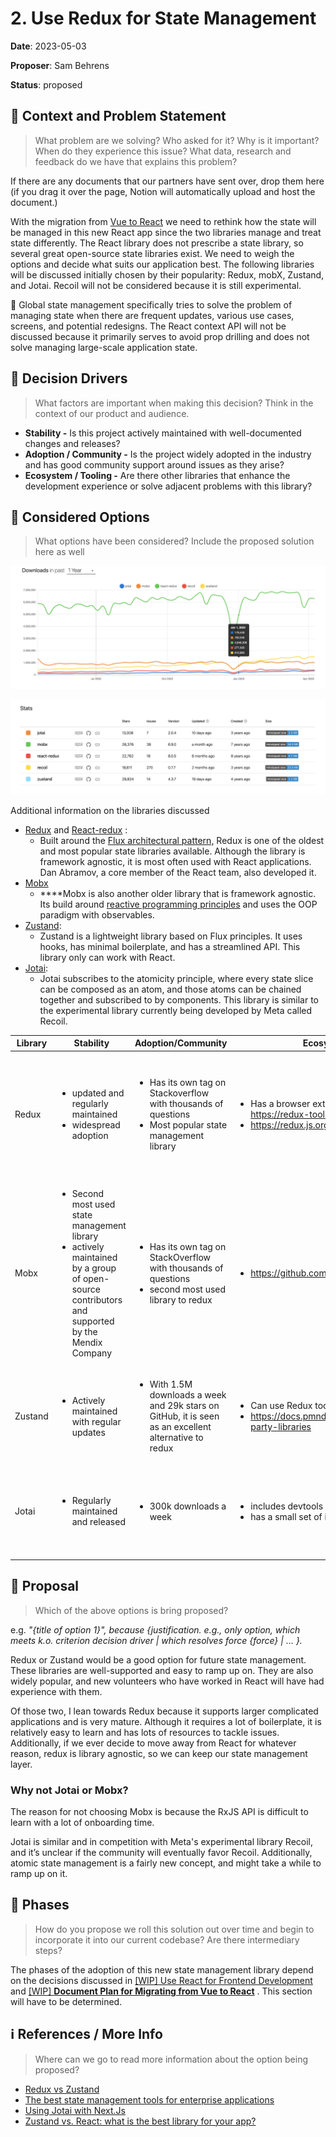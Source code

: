 # 2. Use Redux for State Management
<!-- markdownlint-disable MD033 -->

**Date**: 2023-05-03

**Proposer**: Sam Behrens

**Status**: proposed <!-- Proposed | Accepted | Rejected | Superceded -->

## 👀 Context and Problem Statement

> What problem are we solving? Who asked for it? Why is it important? When do they experience this issue? What data, research and feedback do we have that explains this problem?

If there are any documents that our partners have sent over, drop them here (if you drag it over the page, Notion will automatically upload and host the document.)
>

With the migration from [Vue to React](https://www.notion.so/WIP-Document-Plan-for-Migrating-from-Vue-to-React-30fbcf3f9af443b0843aa77c469eea29) we need to rethink how the state will be managed in this new React app since the two libraries manage and treat state differently. The React library does not prescribe a state library, so several great open-source state libraries exist. We need to weigh the options and decide what suits our application best. The following libraries will be discussed initially chosen by their popularity: Redux, mobX, Zustand, and Jotai. Recoil will not be considered because it is still experimental.

<aside>
📌 Global state management specifically tries to solve the problem of managing state when there are frequent updates, various use cases, screens, and potential redesigns.  The React context API will not be discussed because it primarily serves to avoid prop drilling and does not solve managing large-scale application state.

</aside>

## 🚗 Decision Drivers

> What factors are important when making this decision? Think in the context of our product and audience.
>

- **Stability -** Is this project actively maintained with well-documented changes and releases?
- ****************Adoption / Community -**************** Is the project widely adopted in the industry and has good community support around issues as they arise?
- ********Ecosystem / Tooling -******** Are there other libraries that enhance the development experience or solve adjacent problems with this library?

## 🤔 Considered Options

> What options have been considered? Include the proposed solution here as well
>

![The popularity of libraries discussed](./0005-use-redux-for-state-management-files/state_management_npm_trends_graph.png)

![Additional information on the libraries discussed](./0005-use-redux-for-state-management-files/state_management_npm_trends_summary.png)

Additional information on the libraries discussed

- [Redux](https://redux.js.org/) and [React-redux](https://react-redux.js.org/) :
  - Built around the [Flux architectural pattern,](https://www.freecodecamp.org/news/an-introduction-to-the-flux-architectural-pattern-674ea74775c9/) Redux is one of the oldest and most popular state libraries available. Although the library is framework agnostic, it is most often used with React applications. Dan Abramov, a core member of the React team, also developed it.
- [Mobx](https://mobx.js.org/)
  - ****Mobx is also another older library that is framework agnostic. Its build around [reactive programming principles](https://levelup.gitconnected.com/the-principles-behind-mobx-and-reactive-programming-4c43e73742e7) and uses the OOP paradigm with observables.
- [Zustand](https://docs.pmnd.rs/zustand/getting-started/introduction):
  - Zustand is a lightweight library based on Flux principles. It uses hooks, has minimal boilerplate, and has a streamlined API. This library only can work with React.
- [Jotai](https://jotai.org/):
  - Jotai subscribes to the atomicity principle, where every state slice can be composed as an atom, and those atoms can be chained together and subscribed to by components.  This library is similar to the experimental library currently being developed by Meta called Recoil.

| Library | Stability | Adoption/Community | Ecosystem/Tooling | Additional Pros | Additional cons  |
| --- | --- | --- | --- | --- | --- |
| Redux | <ul><li>updated and regularly maintained</li><li>widespread adoption</li></ul> | <ul><li>Has its own tag on Stackoverflow with thousands of questions</li><li>Most popular state management library</li></ul> | <ul><li>Has a browser extension for debugging: <https://redux-toolkit.js.org/></li><li><https://redux.js.org/introduction/ecosystem></li></ul> | <ul><li>straightforward to learn</li><li>library agnostic. if we move away from React, we can continue using redux</li><li>flexible and feature-rich</li></ul> | <ul><li>Has a lot of boilerplate</li></ul> |
| Mobx | <ul><li>Second most used state management library</li><li>actively maintained by a group of open-source contributors and supported by the Mendix Company</li></ul> | <ul><li>Has its own tag on StackOverflow with thousands of questions</li><li>second most used library to redux</li></ul> | <ul><li><https://github.com/xgrommx/mobx-ecosystem></li></ul> | <ul><li>library agnostic</li></ul> | <ul><li>must learn the [Reactive Extensions for JavaScript](https://angular.io/guide/rx-library) for the app to work</li></ul> |
| Zustand | <ul><li>Actively maintained with regular updates</li></ul> | <ul><li>With 1.5M downloads a week and 29k stars on GitHub, it is seen as an excellent alternative to redux</li></ul> | <ul><li>Can use Redux toolkit</li><li><https://docs.pmnd.rs/zustand/integrations/third-party-libraries></li></ul> | <ul><li>Very lightweight library that also uses Flux</li></ul> | <ul><li>suited for smaller, straightforward apps</li></ul> |
| Jotai | <ul><li>Regularly maintained and released</li></ul> | <ul><li>300k downloads a week</li></ul> | <ul><li>includes devtools</li><li>has a small set of integrations it can support</li></ul> | <ul><li>small and streamlined API</li><li>similar to react API, so onboarding is straightforward</li></ul> | <ul><li>Unclear if this library or recoil will be widely adopted as they are similar</li></ul> |

## 💭 Proposal

> Which of the above options is bring proposed?
>

e.g. *"{title of option 1}", because
{justification. e.g., only option, which meets k.o. criterion decision driver | which resolves force {force} | … }.*

Redux or Zustand would be a good option for future state management. These libraries are well-supported and easy to ramp up on. They are also widely popular, and new volunteers who have worked in React will have had experience with them.

Of those two, I lean towards Redux because it supports larger complicated applications and is very mature. Although it requires a lot of boilerplate, it is relatively easy to learn and has lots of resources to tackle issues. Additionally, if we ever decide to move away from React for whatever reason, redux is library agnostic, so we can keep our state management layer.

### Why not Jotai or Mobx?

The reason for not choosing Mobx is because the RxJS API is difficult to learn with a lot of onboarding time.

Jotai is similar and in competition with Meta's experimental library Recoil, and it’s unclear if the community will eventually favor Recoil. Additionally, atomic state management is a fairly new concept, and might take a while to ramp up on it.

## 🔄 Phases

> How do you propose we roll this solution out over time and begin to incorporate it into our current codebase? Are there intermediary steps?
>

The phases of the adoption of this new state management library depend on the decisions discussed in [[WIP] Use React for Frontend Development](https://github.com/usdigitalresponse/usdr-gost/pull/1312) and [[WIP] **Document Plan for Migrating from Vue to React**](https://github.com/usdigitalresponse/usdr-gost/issues/1204) . This section will have to be determined.

## ℹ️ References / More Info

> Where can we go to read more information about the option being proposed?
>
- [Redux vs Zustand](https://www.notion.so/Design-Efforts-Grants-2-0-MVP-2ddb9e87f33f4df0921b84d34f370e05)
- [The best state management tools for enterprise applications](https://www.notion.so/WIP-State-management-1ccff6b630894709bdc394aac560e81d)
- [Using Jotai with Next.Js](https://www.notion.so/blog-post-on-integrating-into-GOST-f0b7e884185f4b58ad49fb9eb830f9f6)
- [Zustand vs. React: what is the best library for your app?](https://www.frontendmag.com/insights/zustand-vs-redux-comparison/#Learning_Curves)

